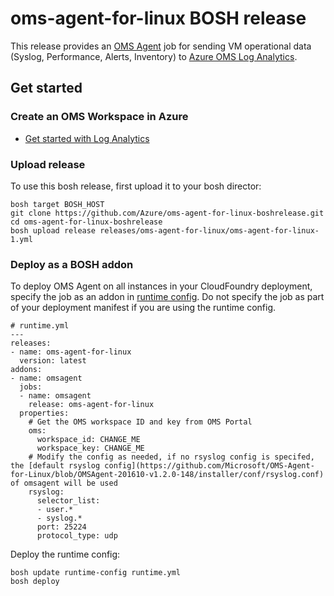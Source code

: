 # oms-agent-for-linux BOSH release

This release provides an [OMS Agent](https://github.com/Microsoft/OMS-Agent-for-Linux) job for sending VM operational data (Syslog, Performance, Alerts, Inventory) to [Azure OMS Log Analytics](https://docs.microsoft.com/en-us/azure/log-analytics/log-analytics-overview).

## Get started

### Create an OMS Workspace in Azure

* [Get started with Log Analytics](https://docs.microsoft.com/en-us/azure/log-analytics/log-analytics-get-started)

### Upload release

To use this bosh release, first upload it to your bosh director:
```
bosh target BOSH_HOST
git clone https://github.com/Azure/oms-agent-for-linux-boshrelease.git
cd oms-agent-for-linux-boshrelease
bosh upload release releases/oms-agent-for-linux/oms-agent-for-linux-1.yml
```

### Deploy as a BOSH addon

To deploy OMS Agent on all instances in your CloudFoundry deployment, specify the job as an addon in [runtime config](https://bosh.io/docs/runtime-config.html). Do not specify the job as part of your deployment manifest if you are using the runtime config.
```
# runtime.yml
---
releases:
- name: oms-agent-for-linux
  version: latest
addons:
- name: omsagent
  jobs:
  - name: omsagent
    release: oms-agent-for-linux
  properties:
    # Get the OMS workspace ID and key from OMS Portal
    oms:
      workspace_id: CHANGE_ME
      workspace_key: CHANGE_ME
    # Modify the config as needed, if no rsyslog config is specifed, the [default rsyslog config](https://github.com/Microsoft/OMS-Agent-for-Linux/blob/OMSAgent-201610-v1.2.0-148/installer/conf/rsyslog.conf) of omsagent will be used
    rsyslog:
      selector_list:
      - user.*      
      - syslog.*
      port: 25224
      protocol_type: udp
```

Deploy the runtime config:
```
bosh update runtime-config runtime.yml
bosh deploy
```
